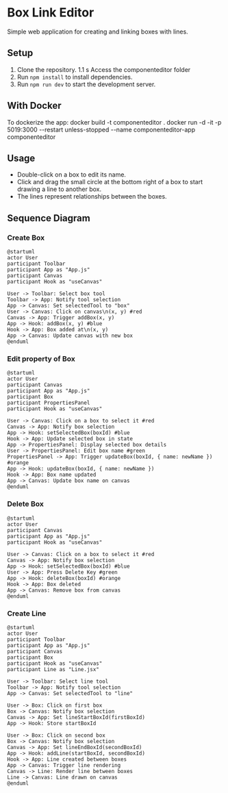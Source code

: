 # Box Link Editor

Simple web application for creating and linking boxes with lines.

## Setup

1. Clone the repository.
   1.1 s Access the componenteditor folder
2. Run `npm install` to install dependencies.
3. Run `npm run dev` to start the development server.

## With Docker
To dockerize the app:
docker build -t componenteditor .
docker run -d -it -p 5019:3000 --restart unless-stopped --name componenteditor-app componenteditor


## Usage

- Double-click on a box to edit its name.
- Click and drag the small circle at the bottom right of a box to start drawing a line to another box.
- The lines represent relationships between the boxes.

## Sequence Diagram

### Create Box
```plantuml
@startuml
actor User
participant Toolbar
participant App as "App.js"
participant Canvas
participant Hook as "useCanvas"

User -> Toolbar: Select box tool
Toolbar -> App: Notify tool selection
App -> Canvas: Set selectedTool to "box"
User -> Canvas: Click on canvas\n(x, y) #red
Canvas -> App: Trigger addBox(x, y)
App -> Hook: addBox(x, y) #blue
Hook -> App: Box added at\n(x, y)
App -> Canvas: Update canvas with new box
@enduml
```

### Edit property of Box
```plantuml
@startuml
actor User
participant Canvas
participant App as "App.js"
participant Box
participant PropertiesPanel
participant Hook as "useCanvas"

User -> Canvas: Click on a box to select it #red
Canvas -> App: Notify box selection
App -> Hook: setSelectedBox(boxId) #blue
Hook -> App: Update selected box in state
App -> PropertiesPanel: Display selected box details
User -> PropertiesPanel: Edit box name #green
PropertiesPanel -> App: Trigger updateBox(boxId, { name: newName }) #orange
App -> Hook: updateBox(boxId, { name: newName })
Hook -> App: Box name updated
App -> Canvas: Update box name on canvas
@enduml
```

### Delete Box
```plantuml
@startuml
actor User
participant Canvas
participant App as "App.js"
participant Hook as "useCanvas"

User -> Canvas: Click on a box to select it #red
Canvas -> App: Notify box selection
App -> Hook: setSelectedBox(boxId) #blue
User -> App: Press Delete Key #green
App -> Hook: deleteBox(boxId) #orange
Hook -> App: Box deleted
App -> Canvas: Remove box from canvas
@enduml
```

### Create Line
```plantuml
@startuml
actor User
participant Toolbar
participant App as "App.js"
participant Canvas
participant Box
participant Hook as "useCanvas"
participant Line as "Line.jsx"

User -> Toolbar: Select line tool
Toolbar -> App: Notify tool selection
App -> Canvas: Set selectedTool to "line"

User -> Box: Click on first box
Box -> Canvas: Notify box selection
Canvas -> App: Set lineStartBoxId(firstBoxId)
App -> Hook: Store startBoxId

User -> Box: Click on second box
Box -> Canvas: Notify box selection
Canvas -> App: Set lineEndBoxId(secondBoxId)
App -> Hook: addLine(startBoxId, secondBoxId)
Hook -> App: Line created between boxes
App -> Canvas: Trigger line rendering
Canvas -> Line: Render line between boxes
Line -> Canvas: Line drawn on canvas
@enduml
```